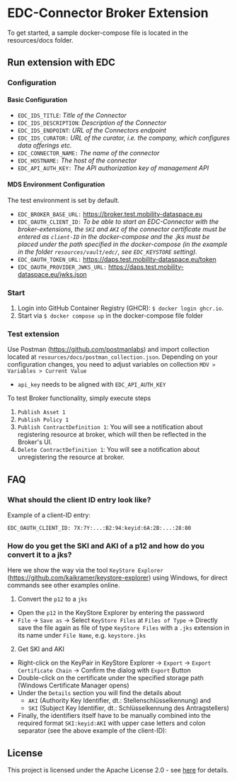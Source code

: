 # EDC-Connector Broker Extension
To get started, a sample docker-compose file is located in the resources/docs folder.

## Run extension with EDC
### Configuration
#### Basic Configuration
- `EDC_IDS_TITLE`: _Title of the Connector_
- `EDC_IDS_DESCRIPTION`: _Description of the Connector_
- `EDC_IDS_ENDPOINT`: _URL of the Connectors endpoint_
- `EDC_IDS_CURATOR:` _URL of the curator, i.e. the company, which configures data offerings etc._
- `EDC_CONNECTOR_NAME:` _The name of the connector_
- `EDC_HOSTNAME:` _The host of the connector_
- `EDC_API_AUTH_KEY:` _The API authorization key of management API_
      
#### MDS Environment Configuration
The test environment is set by default.
- `EDC_BROKER_BASE_URL:` https://broker.test.mobility-dataspace.eu
- `EDC_OAUTH_CLIENT_ID:` _To be able to start an EDC-Connector with the broker-extensions, the `SKI` and `AKI` of the connector certificate must be entered as `client-ID` in the docker-compose and the .jks must be placed under the path specified in the docker-compose (in the example in the folder `resources/vault/edc/`, see `EDC_KEYSTORE` setting)._
- `EDC_OAUTH_TOKEN_URL:` https://daps.test.mobility-dataspace.eu/token
- `EDC_OAUTH_PROVIDER_JWKS_URL:` https://daps.test.mobility-dataspace.eu/jwks.json

### Start
1. Login into GitHub Container Registry (GHCR): `$ docker login ghcr.io`.
2. Start via `$ docker compose up` in the docker-compose file folder

### Test extension
Use Postman (https://github.com/postmanlabs) and import collection located at `resources/docs/postman_collection.json`. Depending on your configuration changes, you need to adjust variables on collection `MDV > Variables > Current Value`
- `api_key` needs to be aligned with `EDC_API_AUTH_KEY`

To test Broker functionality, simply execute steps
1. `Publish Asset 1`
2. `Publish Policy 1`
3. `Publish ContractDefinition 1`: You will see a notification about registering resource at broker, which will then be reflected in the Broker's UI.
4. `Delete ContractDefinition 1`: You will see a notification about unregistering the resource at broker.

## FAQ 
### What should the client ID entry look like?
Example of a client-ID entry:

`EDC_OAUTH_CLIENT_ID: 7X:7Y:...:B2:94:keyid:6A:2B:...:28:80`

### How do you get the SKI and AKI of a p12 and how do you convert it to a jks?
Here we show the way via the tool `KeyStore Explorer` (https://github.com/kaikramer/keystore-explorer) using Windows, for direct commands see other examples online.

1. Convert the `p12` to a `jks`
- Open the `p12` in the KeyStore Explorer by entering the password
- `File` -> `Save as` -> Select `KeyStore Files` at `Files of Type` -> Directly save the file again as file of type `KeyStore Files` with a `.jks` extension in its name under `File Name`, e.g. `keystore.jks`
2. Get SKI and AKI
- Right-click on the KeyPair in KeyStore Explorer -> `Export` -> `Export Certificate Chain` -> Confirm the dialog with `Export` Button
- Double-click on the certificate under the specified storage path (Windows Certificate Manager opens)
- Under the `Details` section you will find the details about
  - `AKI` (Authority Key Identifier, dt.: Stellenschlüsselkennung) and 
  - `SKI` (Subject Key Identifier, dt.: Schlüsselkennung des Antragstellers)
- Finally, the identifiers itself have to be manually combined into the required format `SKI:keyid:AKI` with upper case letters and colon separator (see the above example of the client-ID):

## License
This project is licensed under the Apache License 2.0 - see [here](LICENSE) for details.
